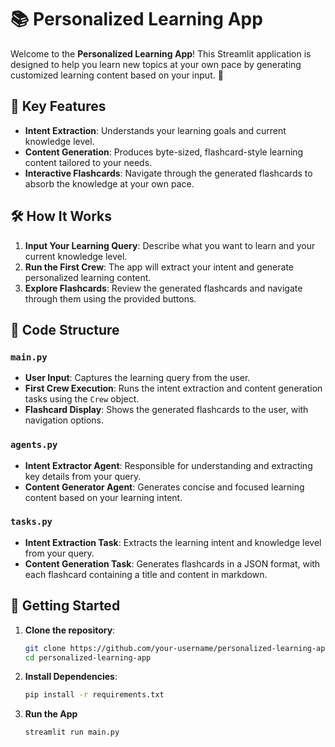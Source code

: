 # 📚 Personalized Learning App

Welcome to the **Personalized Learning App**! This Streamlit application is designed to help you learn new topics at your own pace by generating customized learning content based on your input. 🚀

## 🎯 Key Features

- **Intent Extraction**: Understands your learning goals and current knowledge level.
- **Content Generation**: Produces byte-sized, flashcard-style learning content tailored to your needs.
- **Interactive Flashcards**: Navigate through the generated flashcards to absorb the knowledge at your own pace.

## 🛠️ How It Works

1. **Input Your Learning Query**: Describe what you want to learn and your current knowledge level.
2. **Run the First Crew**: The app will extract your intent and generate personalized learning content.
3. **Explore Flashcards**: Review the generated flashcards and navigate through them using the provided buttons.

## 📂 Code Structure

### `main.py`

- **User Input**: Captures the learning query from the user.
- **First Crew Execution**: Runs the intent extraction and content generation tasks using the `Crew` object.
- **Flashcard Display**: Shows the generated flashcards to the user, with navigation options.

### `agents.py`

- **Intent Extractor Agent**: Responsible for understanding and extracting key details from your query.
- **Content Generator Agent**: Generates concise and focused learning content based on your learning intent.

### `tasks.py`

- **Intent Extraction Task**: Extracts the learning intent and knowledge level from your query.
- **Content Generation Task**: Generates flashcards in a JSON format, with each flashcard containing a title and content in markdown.

## 🚀 Getting Started

1. **Clone the repository**:  
   ```bash
   git clone https://github.com/your-username/personalized-learning-app.git
   cd personalized-learning-app

2. **Install Dependencies**:
    ```bash
    pip install -r requirements.txt

3. **Run the App**
   ```bash
   streamlit run main.py

[^1]: Add your Groq API to .streamlit/secrets.toml file in the following format
    ```
    [groq]
    api_key = 'api_key'
    ```
    
